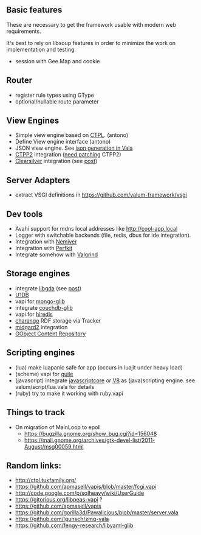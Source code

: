 Basic features
--------------
These are necessary to get the framework usable with modern web requirements.

It's best to rely on libsoup features in order to minimize the work on
implementation and testing.

 - session with Gee.Map and cookie

Router
------

 - register rule types using GType
 - optional/nullable route parameter

View Engines
------------

 - Simple view engine based on [CTPL](http://ctpl.tuxfamily.org/). (antono)
 - Define View engine interface (antono)
 - JSON view engine. See [json generation in Vala](http://www.valadoc.org/Json-1.0/index.htm)
 - [CTPP2](http://ctpp.havoc.ru/en/) integration
   ([need patching](https://mail.gnome.org/archives/vala-list/2011-December/msg00022.html) CTPP2)
 - [Clearsilver](http://www.clearsilver.net/) integration
   (see [post](https://mail.gnome.org/archives/vala-list/2011-December/msg00019.html))

Server Adapters
---------------

 - extract VSGI definitions in https://github.com/valum-framework/vsgi

Dev tools
---------

 - Avahi support for mdns local
   addresses like http://cool-app.local
 - Logger with switchable backends (file, redis, dbus for ide integration).
 - Integration with [Nemiver](http://projects.gnome.org/nemiver/)
 - Integration with [Perfkit](https://github.com/chergert/perfkit)
 - Integrate somehow with [Valgrind](https://live.gnome.org/Valgrind)

Storage engines
---------------

 - integrate [libgda](http://www.gnome-db.org/)
   (see [post](https://mail.gnome.org/archives/vala-list/2011-December/msg00015.html))
 - [U1DB](https://launchpad.net/shardbridge)
 - vapi for [mongo-glib](https://github.com/chergert/mongo-glib)
 - integrate
   [couchdb-glib](https://code.launchpad.net/~adiroiban/couchdb-glib/vala-bindings)
 - vapi for [hiredis](https://github.com/antirez/hiredis)
 - [charango](https://github.com/ssssam/charango) RDF storage via Tracker
 - [midgard2](http://new.midgard-project.org/) integration
 - [GObject Content Repository](https://github.com/midgardproject/GICR)

Scripting engines
-----------------

 - (lua) make luapanic safe for app
   (occurs in luajit under heavy load)
 - (scheme) vapi for [guile](http://www.gnu.org/software/guile/manual/html_node/Initialization.html#Initialization)
 - (javascript) integrate [javascriptcore](http://gitorious.org/seed-vapi) or [V8](https://github.com/crystalnix/vala-v8/blob/master/vala-test/vala_getting_started.vala) as (java)scripting engine. see valum/script/lua.vala for details
 - (ruby) try to make it working with ruby.vapi


Things to track
---------------

 - On migration of MainLoop to epoll
   - https://bugzilla.gnome.org/show_bug.cgi?id=156048
   - https://mail.gnome.org/archives/gtk-devel-list/2011-August/msg00059.html

Random links:
-------------

 * http://ctpl.tuxfamily.org/
 * https://github.com/apmasell/vapis/blob/master/fcgi.vapi
 * http://code.google.com/p/sqlheavy/wiki/UserGuide
 * https://gitorious.org/libpeas-vapi ?
 * https://github.com/apmasell/vapis
 * https://github.com/gorilla3d/Pawalicious/blob/master/server.vala
 * https://github.com/lgunsch/zmq-vala
 * https://github.com/fengy-research/libyaml-glib

